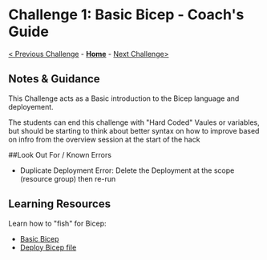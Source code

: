 # Challenge 1: Basic Bicep - Coach's Guide

[< Previous Challenge](./Solution-00.md) - **[Home](./README.md)** - [Next Challenge>](./Solution-02.md)

## Notes & Guidance

This Challenge acts as a Basic introduction to the Bicep language and deployement. 

The students can end this challenge with "Hard Coded" Vaules or variables, but should be starting to think about better syntax on how to improve based on infro from the overview session at the start of the hack

##Look Out For / Known Errors 

  - Duplicate Deployment Error: Delete the Deployment at the scope (resource group) then re-run 

## Learning Resources

Learn how to "fish" for Bicep:
- [Basic Bicep](https://github.com/Azure/bicep/blob/main/docs/tutorial/01-simple-template.md)
- [Deploy Bicep file](https://github.com/Azure/bicep/blob/main/docs/tutorial/02-deploying-a-bicep-file.md)
